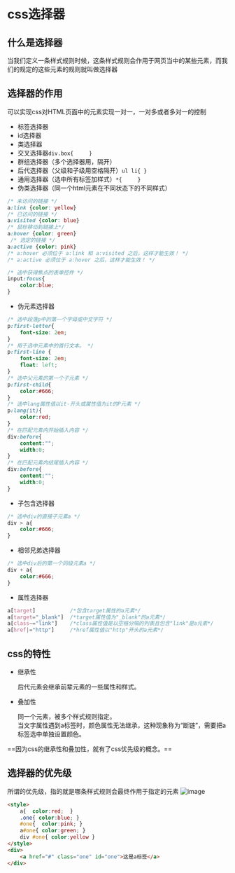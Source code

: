 # css选择器
## 什么是选择器
当我们定义一条样式规则时候，这条样式规则会作用于网页当中的某些元素，而我们的规定的这些元素的规则就叫做选择器

## 选择器的作用
可以实现css对HTML页面中的元素实现一对一，一对多或者多对一的控制
- 标签选择器
- id选择器
- 类选择器
- 交叉选择器`div.box{     }`
- 群组选择器（多个选择器用，隔开）
- 后代选择器（父级和子级用空格隔开）`ul li{ }`
- 通用选择器（选中所有标签加样式）`*{     }`
- 伪类选择器（同一个html元素在不同状态下的不同样式）
```css
/* 未访问的链接 */
a:link {color: yellow}
/* 已访问的链接 */
a:visited {color: blue}
/* 鼠标移动到链接上*/
a:hover {color: green}
 /* 选定的链接 */
a:active {color: pink}
/* a:hover 必须位于 a:link 和 a:visited 之后，这样才能生效！ */
/* a:active 必须位于 a:hover 之后，这样才能生效！ */

/* 选中获得焦点的表单控件 */
input:focus{
    color:blue;
}
```

- 伪元素选择器
```css
/* 选中段落p中的第一个字母或中文字符 */
p:first-letter{
    font-size: 2em;
}
/* 用于选中元素中的首行文本。 */
p:first-line {
    font-size: 2em;
    float: left;
}
/* 选中父元素的第一个子元素 */
p:first-child{
    color:#666;
}
/* 选中lang属性值以it-开头或属性值为it的P元素 */
p:lang(it){
    color:red;
}
/* 在匹配元素内开始插入内容 */
div:before{
    content:"";
    width:0;
}
/* 在匹配元素内结尾插入内容 */
div:before{
    content:"";
    width:0;
}
```

- 子包含选择器
```css
/* 选中div的直接子元素a */
div > a{
    color:#666;
}
```

- 相邻兄弟选择器
```css
/* 选中div后的第一个同级元素a */
div + a{
    color:#666;
}
```

- 属性选择器
```css
a[target]           /*包含target属性的a元素*/
a[target="_blank"]  /*target属性值为"_blank"的a元素*/
a[class~="link"]    /*class属性值是以空格分隔的列表且包含"link"是a元素*/
a[href|="http"]     /*href属性值以"http"开头的a元素*/
```

## css的特性
- 继承性

    后代元素会继承前辈元素的一些属性和样式。
- 叠加性

    同一个元素，被多个样式规则指定。<br>
    当文字属性遇到a标签时，颜色属性无法继承，这种现象称为“断链”，需要把a标签选中单独设置颜色。

==因为css的继承性和叠加性，就有了css优先级的概念。==

## 选择器的优先级
所谓的优先级，指的就是哪条样式规则会最终作用于指定的元素
![image](amWiki.images/selector.png)

```html
<style>
    a{  color:red;  }
    .one{ color:blue; }
    #one{  color:pink; }
    a#one{ color:green; }
    div #one{ color:yellow }
</style>
<div>
    <a href="#" class="one" id="one">这是a标签</a>
</div>
 ```
